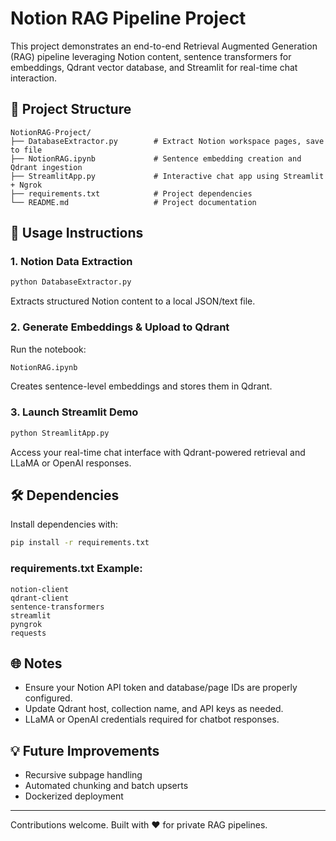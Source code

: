 
# Notion RAG Pipeline Project

This project demonstrates an end-to-end Retrieval Augmented Generation (RAG) pipeline leveraging Notion content, sentence transformers for embeddings, Qdrant vector database, and Streamlit for real-time chat interaction.

## 📂 Project Structure

```
NotionRAG-Project/
├── DatabaseExtractor.py        # Extract Notion workspace pages, save to file
├── NotionRAG.ipynb             # Sentence embedding creation and Qdrant ingestion
├── StreamlitApp.py             # Interactive chat app using Streamlit + Ngrok
├── requirements.txt            # Project dependencies
└── README.md                   # Project documentation
```

## 🚀 Usage Instructions

### 1. Notion Data Extraction
```bash
python DatabaseExtractor.py
```
Extracts structured Notion content to a local JSON/text file.

### 2. Generate Embeddings & Upload to Qdrant
Run the notebook:
```bash
NotionRAG.ipynb
```
Creates sentence-level embeddings and stores them in Qdrant.

### 3. Launch Streamlit Demo
```bash
python StreamlitApp.py
```
Access your real-time chat interface with Qdrant-powered retrieval and LLaMA or OpenAI responses.

## 🛠 Dependencies

Install dependencies with:
```bash
pip install -r requirements.txt
```

### requirements.txt Example:
```
notion-client
qdrant-client
sentence-transformers
streamlit
pyngrok
requests
```

## 🌐 Notes
- Ensure your Notion API token and database/page IDs are properly configured.
- Update Qdrant host, collection name, and API keys as needed.
- LLaMA or OpenAI credentials required for chatbot responses.

## 💡 Future Improvements
- Recursive subpage handling
- Automated chunking and batch upserts
- Dockerized deployment

---

Contributions welcome. Built with ❤️ for private RAG pipelines.
